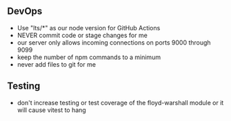 ## DevOps
- Use "lts/*" as our node version for GitHub Actions
- NEVER commit code or stage changes for me
- our server only allows incoming connections on ports 9000 through 9099
- keep the number of npm commands to a minimum
- never add files to git for me

## Testing
- don't increase testing or test coverage of the floyd-warshall module or it will cause vitest to hang